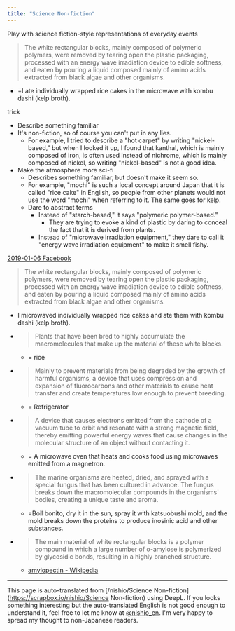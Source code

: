 ```yaml
---
title: "Science Non-fiction"
---
```


Play with science fiction-style representations of everyday events

> The white rectangular blocks, mainly composed of polymeric polymers, were removed by tearing open the plastic packaging, processed with an energy wave irradiation device to edible softness, and eaten by pouring a liquid composed mainly of amino acids extracted from black algae and other organisms.
- =I ate individually wrapped rice cakes in the microwave with kombu dashi (kelp broth).

trick
- Describe something familiar
- It's non-fiction, so of course you can't put in any lies.
    - For example, I tried to describe a "hot carpet" by writing "nickel-based," but when I looked it up, I found that kanthal, which is mainly composed of iron, is often used instead of nichrome, which is mainly composed of nickel, so writing "nickel-based" is not a good idea.
- Make the atmosphere more sci-fi
    - Describes something familiar, but doesn't make it seem so.
    - For example, "mochi" is such a local concept around Japan that it is called "rice cake" in English, so people from other planets would not use the word "mochi" when referring to it. The same goes for kelp.
    - Dare to abstract terms
        - Instead of "starch-based," it says "polymeric polymer-based."
            - They are trying to evoke a kind of plastic by daring to conceal the fact that it is derived from plants.
        - Instead of "microwave irradiation equipment," they dare to call it "energy wave irradiation equipment" to make it smell fishy.

[2019-01-06 Facebook](https://www.facebook.com/nishiohirokazu/posts/10217233887495781)
> The white rectangular blocks, mainly composed of polymeric polymers, were removed by tearing open the plastic packaging, processed with an energy wave irradiation device to edible softness, and eaten by pouring a liquid composed mainly of amino acids extracted from black algae and other organisms.
- I microwaved individually wrapped rice cakes and ate them with kombu dashi (kelp broth).
- > Plants that have been bred to highly accumulate the macromolecules that make up the material of these white blocks.
    - = rice
- > Mainly to prevent materials from being degraded by the growth of harmful organisms, a device that uses compression and expansion of fluorocarbons and other materials to cause heat transfer and create temperatures low enough to prevent breeding.
    - = Refrigerator
- > A device that causes electrons emitted from the cathode of a vacuum tube to orbit and resonate with a strong magnetic field, thereby emitting powerful energy waves that cause changes in the molecular structure of an object without contacting it.
    - = A microwave oven that heats and cooks food using microwaves emitted from a magnetron.
- > The marine organisms are heated, dried, and sprayed with a special fungus that has been cultured in advance. The fungus breaks down the macromolecular compounds in the organisms' bodies, creating a unique taste and aroma.
    - =Boil bonito, dry it in the sun, spray it with katsuobushi mold, and the mold breaks down the proteins to produce inosinic acid and other substances.
- > The main material of white rectangular blocks is a polymer compound in which a large number of α-amylose is polymerized by glycosidic bonds, resulting in a highly branched structure.
    - [amylopectin - Wikipedia](https://ja.wikipedia.org/wiki/%E3%82%A2%E3%83%9F%E3%83%AD%E3%83%9A%E3%82%AF%E3%83%81%E3%83%B3)


---
This page is auto-translated from [/nishio/Science Non-fiction](https://scrapbox.io/nishio/Science Non-fiction) using DeepL. If you looks something interesting but the auto-translated English is not good enough to understand it, feel free to let me know at [@nishio_en](https://twitter.com/nishio_en). I'm very happy to spread my thought to non-Japanese readers.